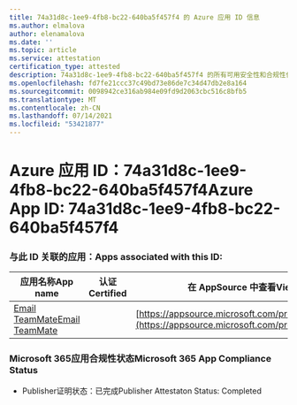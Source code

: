 ```yaml
---
title: 74a31d8c-1ee9-4fb8-bc22-640ba5f457f4 的 Azure 应用 ID 信息
ms.author: elmalova
author: elenamalova
ms.date: ''
ms.topic: article
ms.service: attestation
certification_type: attested
description: 74a31d8c-1ee9-4fb8-bc22-640ba5f457f4 的所有可用安全性和合规性信息。
ms.openlocfilehash: fd7fe21ccc37c49bd73e86de7c34d47db2e8a164
ms.sourcegitcommit: 0098942ce316ab984e09fd9d2063cbc516c8bfb5
ms.translationtype: MT
ms.contentlocale: zh-CN
ms.lasthandoff: 07/14/2021
ms.locfileid: "53421877"
---
```

# <a name="azure-app-id-74a31d8c-1ee9-4fb8-bc22-640ba5f457f4"></a><span data-ttu-id="9a8ab-103">Azure 应用 ID：74a31d8c-1ee9-4fb8-bc22-640ba5f457f4</span><span class="sxs-lookup"><span data-stu-id="9a8ab-103">Azure App ID: 74a31d8c-1ee9-4fb8-bc22-640ba5f457f4</span></span>


### <a name="apps-associated-with-this-id"></a><span data-ttu-id="9a8ab-104">与此 ID 关联的应用：</span><span class="sxs-lookup"><span data-stu-id="9a8ab-104">Apps associated with this ID:</span></span>
| <span data-ttu-id="9a8ab-105">**应用名称**</span><span class="sxs-lookup"><span data-stu-id="9a8ab-105">**App name**</span></span> | <span data-ttu-id="9a8ab-106">**认证**</span><span class="sxs-lookup"><span data-stu-id="9a8ab-106">**Certified**</span></span> | <span data-ttu-id="9a8ab-107">**在 AppSource 中查看**</span><span class="sxs-lookup"><span data-stu-id="9a8ab-107">**View in AppSource**</span></span> |
|-|-|-|
| [<span data-ttu-id="9a8ab-108">Email TeamMate</span><span class="sxs-lookup"><span data-stu-id="9a8ab-108">Email TeamMate</span></span>](https://docs.microsoft.com/en-us/microsoft-365-app-certification/forward/WA200002338) |  | [https://appsource.microsoft.com/product/office/WA200002338](https://appsource.microsoft.com/product/office/WA200002338) |

### <a name="microsoft-365-app-compliance-status"></a><span data-ttu-id="9a8ab-109">Microsoft 365应用合规性状态</span><span class="sxs-lookup"><span data-stu-id="9a8ab-109">Microsoft 365 App Compliance Status</span></span>
- <span data-ttu-id="9a8ab-110">Publisher证明状态：已完成</span><span class="sxs-lookup"><span data-stu-id="9a8ab-110">Publisher Attestaton Status: Completed</span></span>
